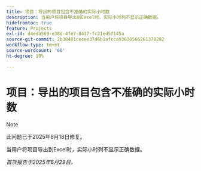 ```yaml
---
title: 项目：导出的项目包含不准确的实际小时数
description: 当用户将项目导出到Excel时，实际小时列不显示正确数据。
hidefromtoc: true
feature: Projects
exl-id: d4eda569-e38d-4fe7-8417-fc21ed5f145a
source-git-commit: 2b38481cecee37d6b1afcca93630566261378292
workflow-type: tm+mt
source-wordcount: '60'
ht-degree: 10%

---
```


# 项目：导出的项目包含不准确的实际小时数

>[!NOTE]
>
>此问题已于2025年8月18日修复。

当用户将项目导出到Excel时，实际小时列不显示正确数据。

_首次报告于2025年6月29日。_
